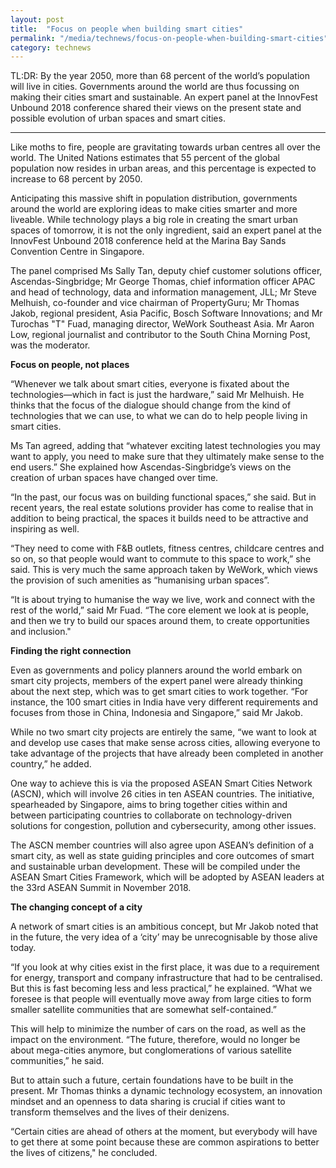 ```yaml
---
layout: post
title:  "Focus on people when building smart cities"
permalink: "/media/technews/focus-on-people-when-building-smart-cities"
category: technews
---
```


TL:DR: By the year 2050, more than 68 percent of the world’s population will live in cities. Governments around the world are thus focussing on making their cities smart and sustainable. An expert panel at the InnovFest Unbound 2018 conference shared their views on the present state and possible evolution of urban spaces and smart cities. 

---

Like moths to fire, people are gravitating towards urban centres all over the world. The United Nations estimates that 55 percent of the global population now resides in urban areas, and this percentage is expected to increase to 68 percent by 2050.

Anticipating this massive shift in population distribution, governments around the world are exploring ideas to make cities smarter and more liveable. While technology plays a big role in creating the smart urban spaces of tomorrow, it is not the only ingredient, said an expert panel at the InnovFest Unbound 2018 conference held at the Marina Bay Sands Convention Centre in Singapore.

The panel comprised Ms Sally Tan, deputy chief customer solutions officer, Ascendas-Singbridge; Mr George Thomas, chief information officer APAC and head of technology, data and information management, JLL; Mr Steve Melhuish, co-founder and vice chairman of PropertyGuru; Mr Thomas Jakob, regional president, Asia Pacific, Bosch Software Innovations; and Mr Turochas "T" Fuad, managing director, WeWork Southeast Asia. Mr Aaron Low, regional journalist and contributor to the South China Morning Post, was the moderator.
 
 
**Focus on people, not places**

“Whenever we talk about smart cities, everyone is fixated about the technologies—which in fact is just the hardware,” said Mr Melhuish. He thinks that the focus of the dialogue should change from the kind of technologies that we can use, to what we can do to help people living in smart cities.

Ms Tan agreed, adding that “whatever exciting latest technologies you may want to apply, you need to make sure that they ultimately make sense to the end users.” She explained how Ascendas-Singbridge’s views on the creation of urban spaces have changed over time.

“In the past, our focus was on building functional spaces,” she said. But in recent years, the real estate solutions provider has come to realise that in addition to being practical, the spaces it builds need to be attractive and inspiring as well.

“They need to come with F&B outlets, fitness centres, childcare centres and so on, so that people would want to commute to this space to work,” she said. This is very much the same approach taken by WeWork, which views the provision of such amenities as “humanising urban spaces”.

“It is about trying to humanise the way we live, work and connect with the rest of the world,” said Mr Fuad. “The core element we look at is people, and then we try to build our spaces around them, to create opportunities and inclusion."  


**Finding the right connection**

Even as governments and policy planners around the world embark on smart city projects, members of the expert panel were already thinking about the next step, which was to get smart cities to work together. “For instance, the 100 smart cities in India have very different requirements and focuses from those in China, Indonesia and Singapore,” said Mr Jakob.

While no two smart city projects are entirely the same, “we want to look at and develop use cases that make sense across cities, allowing everyone to take advantage of the projects that have already been completed in another country,” he added.

One way to achieve this is via the proposed ASEAN Smart Cities Network (ASCN), which will involve 26 cities in ten ASEAN countries. The initiative, spearheaded by Singapore, aims to bring together cities within and between participating countries to collaborate on technology-driven solutions for congestion, pollution and cybersecurity, among other issues.

The ASCN member countries will also agree upon ASEAN’s definition of a smart city, as well as state guiding principles and core outcomes of smart and sustainable urban development. These will be compiled under the ASEAN Smart Cities Framework, which will be adopted by ASEAN leaders at the 33rd ASEAN Summit in November 2018.

 
**The changing concept of a city**

A network of smart cities is an ambitious concept, but Mr Jakob noted that in the future, the very idea of a ‘city’ may be unrecognisable by those alive today. 

“If you look at why cities exist in the first place, it was due to a requirement for energy, transport and company infrastructure that had to be centralised. But this is fast becoming less and less practical,” he explained. “What we foresee is that people will eventually move away from large cities to form smaller satellite communities that are somewhat self-contained.”

This will help to minimize the number of cars on the road, as well as the impact on the environment. “The future, therefore, would no longer be about mega-cities anymore, but conglomerations of various satellite communities,” he said.  

But to attain such a future, certain foundations have to be built in the present. Mr Thomas thinks a dynamic technology ecosystem, an innovation mindset and an openness to data sharing is crucial if cities want to transform themselves and the lives of their denizens.

“Certain cities are ahead of others at the moment, but everybody will have to get there at some point because these are common aspirations to better the lives of citizens," he concluded.
